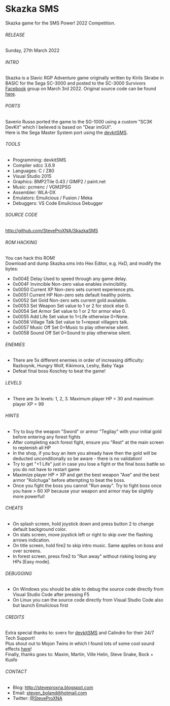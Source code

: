 # Skazka SMS
Skazka game for the SMS Power! 2022 Competition.

###### RELEASE
Sunday, 27th March 2022

###### INTRO
Skazka is a Slavic RGP Adventure game originally written by Kirils Skrabe in BASIC for the Sega SC-3000 and posted to the SC-3000 Survivors [Facebook](https://bit.ly/3De1P4E) group on March 3rd 2022.  Original source code can be found [here](https://bit.ly/3tGV9J3).

###### PORTS
Saverio Russo ported the game to the SG-1000 using a custom "SC3K DevKit" which I believed is based on "Dear imGUI".
<br />
Here is the Sega Master System port using the [devkitSMS](https://github.com/sverx/devkitSMS).

###### TOOLS
- Programming:	devkitSMS
- Compiler		sdcc 3.6.9
- Languages:	C / Z80
- Visual Studio 2015
- Graphics:		BMP2Tile 0.43 / GIMP2 / paint.net
- Music:		pcmenc / VGM2PSG
- Assembler:	WLA-DX
- Emulators:	Emulicious / Fusion / Meka
- Debuggers:	VS Code Emulicious Debugger

###### SOURCE CODE
http://github.com/SteveProXNA/SkazkaSMS

###### ROM HACKING
You can hack this ROM!  
Download and dump Skazka.sms into Hex Editor, e.g. HxD, and modify the bytes:
- 0x004E	Delay			Used to speed through any game delay.
- 0x004F	Invincible		Non-zero value enables invincibility.
- 0x0050	Current XP		Non-zero sets current experience pts.
- 0x0051	Current HP		Non-zero sets default healthy points.
- 0x0052	Set Gold 		Non-zero sets current gold available.
- 0x0053	Set Weapon 		Set value to 1 or 2 for stock else 0.
- 0x0054	Set Armor		Set value to 1 or 2 for armor else 0.
- 0x0055	Add Life		Set value to 1=Life otherwise 0=None.
- 0x0056	Village Talk	Set value to 1=repeat villagers talk.
- 0x0057	Music Off		Set 0=Music to play otherwise silent.
- 0x0058	Sound Off		Set 0=Sound to play otherwise silent.

###### ENEMIES
- There are 5x different enemies in order of increasing difficulty: Razboynik, Hungry Wolf, Kikimora, Leshy, Baby Yaga
- Defeat final boss Koschey to beat the game!

###### LEVELS
- There are 3x levels: 1, 2, 3.  Maximum player HP = 30 and maximum player XP = 99

###### HINTS
- Try to buy the weapon "Sword" or armor "Tegilay" with your initial gold before entering any forest fights
- After completing each forest fight, ensure you "Rest" at the main screen to replenish all HP
- In the shop, if you buy an item you already have then the gold will be deducted unconditionally so be aware - there is no validation!
- Try to get "+1 Life" just in case you lose a fight or the final boss battle so you do not have to restart game
- Maximize player HP + XP and get the best weapon "Axe" and the best armor "Kolchuga" before attempting to beat the boss.  
- Once you fight the boss you cannot "Run away".  Try to fight boss once you have > 60 XP because your weapon and armor may be slightly more powerful!

###### CHEATS
- On splash screen, hold joystick down and press button 2 to change default background color.
- On stats screen, move joystick left or right to skip over the flashing arrows indication.
- On title screen, hold fire2 to skip intro music.  Same applies on boss and over screens.
- In forest screen, press fire2 to "Run away" without risking losing any HPs [Easy mode].

###### DEBUGGING
- On Windows you should be able to debug the source code directly from Visual Studio Code after pressing F5
- On Linux you can the source code directly from Visual Studio Code also but launch Emulicious first

###### CREDITS
Extra special thanks to: sverx for [devkitSMS](https://github.com/sverx/devkitSMS) and Calindro for their 24/7 Tech Support!
<br />
Plus shout out to Mojon Twins in which I found lots of some cool sound effects [here](https://github.com/mojontwins/loves_the_sg1000)!
<br />
Finally, thanks goes to: Maxim, Martin, Ville Helin, Steve Snake, Bock + Kusfo

###### CONTACT
- Blog:		http://steveproxna.blogspot.com
- Email:	steven_boland@hotmail.com
- Twitter:	[@SteveProXNA](http://twitter.com/SteveProXNA)